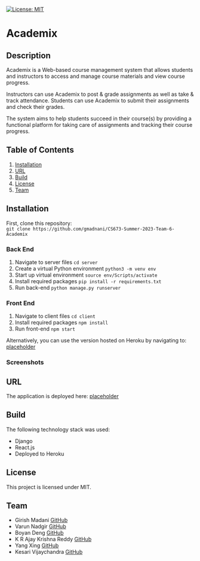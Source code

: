 [![License: MIT](https://img.shields.io/badge/License-MIT-yellow.svg)](https://opensource.org/licenses/MIT)

# Academix

## Description

Academix is a Web-based course management system that allows students and instructors to access and manage course materials and view course progress. 

Instructors can use Academix to post & grade assignments as well as take & track attendance. Students can use Academix to submit their assignments and check their grades.

The system aims to help students succeed in their course(s) by providing a functional platform for taking care of assignments and tracking their course progress.

## Table of Contents

1. [Installation](#installation)
3. [URL](#url)
4. [Build](#build)
5. [License](#license)
6. [Team](#team)

## Installation

First, clone this repository:   
`git clone https://github.com/gmadnani/CS673-Summer-2023-Team-6-Academix`

### Back End

1. Navigate to server files `cd server`
2. Create a virtual Python environment `python3 -m venv env`
3. Start up virtual environment `source env/Scripts/activate`
4. Install required packages `pip install -r requirements.txt`
5. Run back-end `python manage.py runserver`

### Front End

1. Navigate to client files `cd client`
2. Install required packages `npm install`
5. Run front-end `npm start`

Alternatively, you can use the version hosted on Heroku by navigating to: [placeholder]()

### Screenshots

## URL

The application is deployed here: [placeholder]()

## Build

The following technology stack was used:

- Django
- React.js
- Deployed to Heroku

## License

This project is licensed under MIT.

## Team

- Girish Madani [GitHub](placeholder)
- Varun Nadgir [GitHub](placeholder)
- Boyan Deng [GitHub](placeholder)   
- K R Ajay Krishna Reddy [GitHub](placeholder)
- Yang Xing [GitHub](placeholder)
- Kesari Vijaychandra [GitHub](placeholder)